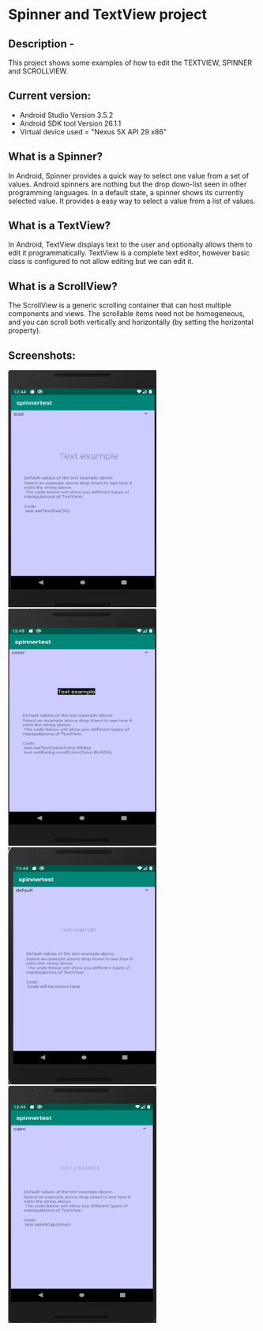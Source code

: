 # Spinner and TextView project

## Description -

This project shows some examples of how to edit the TEXTVIEW, SPINNER and SCROLLVIEW. 

## Current version:
  - Android Studio Version 3.5.2
  - Android SDK tool Version 26.1.1
  - Virtual device used = "Nexus 5X API 29 x86"
  
## What is a Spinner? 
In Android, Spinner provides a quick way to select one value from a set of values. Android spinners are nothing but the drop down-list seen in other programming languages. In a default state, a spinner shows its currently selected value. It provides a easy way to select a value from a list of values.

## What is a TextView? 
In Android, TextView displays text to the user and optionally allows them to edit it programmatically. TextView is a complete text editor, however basic class is configured to not allow editing but we can edit it.

## What is a ScrollView? 
The ScrollView is a generic scrolling container that can host multiple components and views. The scrollable items need not be homogeneous, and you can scroll both vertically and horizontally (by setting the horizontal property).

## Screenshots:
<img src="https://github.com/RattyMyles/spinnertest/blob/master/images/SpinnerSize.png" width="300" height="480"><img src="https://github.com/RattyMyles/spinnertest/blob/master/images/spinnerColor.png" width="300" height="480">
<img src="https://github.com/RattyMyles/spinnertest/blob/master/images/spinnerDefault.png" width="300" height="480"><img src="https://github.com/RattyMyles/spinnertest/blob/master/images/spinnerCaps.png" width="300" height="480">
